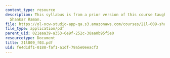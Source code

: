 ```yaml
---
content_type: resource
description: This syllabus is from a prior version of this course taught by Professor
  Shankar Raman.
file: https://ol-ocw-studio-app-qa.s3.amazonaws.com/courses/21l-009-shakespeare-spring-2004/fe4d1df10188faf1a1df79a5e0eeacf3_21l009_f03.pdf
file_type: application/pdf
parent_uid: 021eaa39-a353-6e9f-252c-38aa0b95f5e0
resourcetype: Document
title: 21l009_f03.pdf
uid: fe4d1df1-0188-faf1-a1df-79a5e0eeacf3
---
```


